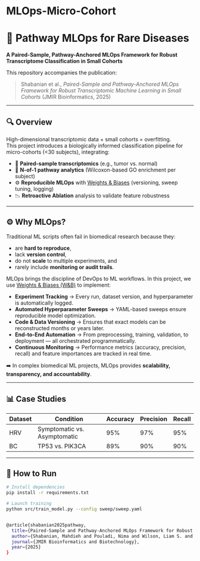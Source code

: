 # MLOps-Micro-Cohort
# 🧬 Pathway MLOps for Rare Diseases
**A Paired-Sample, Pathway-Anchored MLOps Framework for Robust Transcriptome Classification in Small Cohorts**

This repository accompanies the publication:

> Shabanian et al., *Paired-Sample and Pathway-Anchored MLOps Framework for Robust Transcriptomic Machine Learning in Small Cohorts* (JMIR Bioinformatics, 2025)

---

## 🔍 Overview

High-dimensional transcriptomic data + small cohorts = overfitting.  
This project introduces a biologically informed classification pipeline for micro-cohorts (<30 subjects), integrating:

- 🧪 **Paired-sample transcriptomics** (e.g., tumor vs. normal)
- 🧬 **N-of-1 pathway analytics** (Wilcoxon-based GO enrichment per subject)
- ⚙️ **Reproducible MLOps** with [Weights & Biases](https://wandb.ai/) (versioning, sweep tuning, logging)
- 📉 **Retroactive Ablation** analysis to validate feature robustness

---


## ⚙️ Why MLOps?  

Traditional ML scripts often fail in biomedical research because they:  
- are **hard to reproduce**,  
- lack **version control**,  
- do not **scale** to multiple experiments, and  
- rarely include **monitoring or audit trails**.  

MLOps brings the discipline of DevOps to ML workflows. In this project, we use [Weights & Biases (W&B)](https://wandb.ai/) to implement:

- **Experiment Tracking** → Every run, dataset version, and hyperparameter is automatically logged.  
- **Automated Hyperparameter Sweeps** → YAML-based sweeps ensure reproducible model optimization.  
- **Code & Data Versioning** → Ensures that exact models can be reconstructed months or years later.  
- **End-to-End Automation** → From preprocessing, training, validation, to deployment — all orchestrated programmatically.  
- **Continuous Monitoring** → Performance metrics (accuracy, precision, recall) and feature importances are tracked in real time.  

➡️ In complex biomedical ML projects, MLOps provides **scalability, transparency, and accountability**.  


---

## 📊 Case Studies

| Dataset | Condition         | Accuracy | Precision | Recall |
|---------|-------------------|----------|-----------|--------|
| HRV     | Symptomatic vs. Asymptomatic | 95%      | 97%       | 95%    |
| BC      | TP53 vs. PIK3CA   | 89%      | 90%       | 90%    |

---

## 🚀 How to Run

```bash
# Install dependencies
pip install -r requirements.txt

# Launch training
python src/train_model.py --config sweep/sweep.yaml


@article{shabanian2025pathway,
  title={Paired-Sample and Pathway-Anchored MLOps Framework for Robust Transcriptomic Machine Learning in Small Cohorts},
  author={Shabanian, Mahdieh and Pouladi, Nima and Wilson, Liam S. and Prosperi, Mattia and Lussier, Yves A.},
  journal={JMIR Bioinformatics and Biotechnology},
  year={2025}
}

